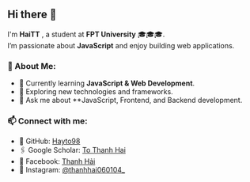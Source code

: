 ## Hi there 👋  

I'm **HaiTT** , a student at **FPT University** 🎓🎓🎓.  
I’m passionate about **JavaScript** and enjoy building web applications.  

### 🚀 About Me:  
- 🌱 Currently learning **JavaScript & Web Development**.  
- 🔭 Exploring new technologies and frameworks.  
- 💬 Ask me about **JavaScript, Frontend, and Backend development.  

### 📫 Connect with me:  
- 🔗 GitHub: [Hayto98](https://github.com/Hayto98)
- 🖇️ Google Scholar: [To Thanh Hai](https://scholar.google.com/citations?user=lAAr59QAAAAJ&hl=en)
- 📘 Facebook: [Thanh Hải](https://www.facebook.com/thanh.hai.81426/)  
- 📸 Instagram: [@thanhhai060104_](https://www.instagram.com/thanhhai060104_/)


 
